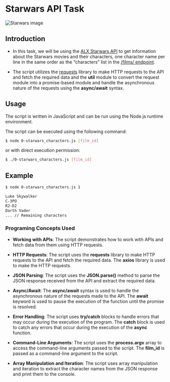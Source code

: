# Starwars API Task

![Starwars image](https://ph-files.imgix.net/62758740-d453-4296-ac77-4eea57732bd5.png?auto=format&fit=crop)

## Introduction

- In this task, we will be using the [ALX Starwars API](https://swapi-api.alx-tools.com/api) to get information about the Starwars movies and their characters, one character name per line in the same order as the “characters” list in the [/films/ endpoint](https://swapi-api.alx-tools.com/api/films/).

- The script utilizes the [requests](https://docs.python-requests.org/en/master/) library to make HTTP requests to the API and fetch the required data and the **util** module to convert the request module into a promise-based module and handle the asynchronous nature of the requests using the **async/await** syntax.

## Usage

The script is written in JavaScript and can be run using the Node.js runtime environment.

The script can be executed using the following command:

```sh
$ node 0-starwars_characters.js [film_id]
```

or with direct execution permission:

```sh
$ ./0-starwars_characters.js [film_id]
```

## Example

```sh
$ node 0-starwars_characters.js 1

Luke Skywalker
C-3PO
R2-D2
Darth Vader
... // Remaining characters
```

### Programing Concepts Used

- **Working with APIs**: The script demonstrates how to work with APIs and fetch data from them using HTTP requests.

- **HTTP Requests**: The script uses the **requests** library to make HTTP requests to the API and fetch the required data. The **axios** library is used to make the HTTP requests.

- **JSON Parsing**: The script uses the **JSON.parse()** method to parse the JSON response received from the API and extract the required data.

- **Async/Await**: The **async/await** syntax is used to handle the asynchronous nature of the requests made to the API. The **await** keyword is used to pause the execution of the function until the promise is resolved.

- **Error Handling**: The script uses **try/catch** blocks to handle errors that may occur during the execution of the program. The **catch** block is used to catch any errors that occur during the execution of the **async** function.

- **Command-Line Arguments**: The script uses the **process.argv** array to access the command-line arguments passed to the script. The **film_id** is passed as a command-line argument to the script.

- **Array Manipulation and Iteration**: The script uses array manipulation and iteration to extract the character names from the JSON response and print them to the console.
